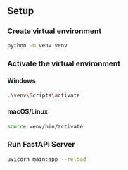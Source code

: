 # 

## Setup

### Create virtual environment
```bash
python -m venv venv
```

### Activate the virtual environment
#### Windows
```bash
.\venv\Scripts\activate
```

#### macOS/Linux
```bash
source venv/bin/activate
```

### Run FastAPI Server
```bash
uvicorn main:app --reload
```
